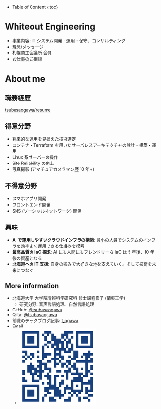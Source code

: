 - Table of Content
{:toc}
# Whiteout Engineering

- 事業内容: IT システム開発・運用・保守、コンサルティング
- [理念/メッセージ](./PHILOSOPHY.html)
- 札幌商工会議所 会員
- [お仕事のご相談](https://forms.gle/nB8PQUMGmictsqG4A)

# About me

## 職務経歴

[tsubasaogawa/resume](https://github.com/tsubasaogawa/resume)

## 得意分野

- 将来的な運用を見据えた技術選定
- コンテナ・Terraform を用いたサーバレスアーキテクチャの設計・構築・運用
- Linux 系サーバーの操作
- Site Reliability の向上
- 写真撮影 (アマチュアカメラマン歴 10 年+)

## 不得意分野

- スマホアプリ開発
- フロントエンド開発
- SNS (ソーシャルネットワーク) 関係

## 興味

- **AI で運用しやすいクラウドインフラの構築**: 最小の人員でシステムのインフラを効率よく運用できる仕組みを模索
- **最高品質の IaC 探求**: AI にも人間にもフレンドリーな IaC は 5 年後、10 年後の資産となる
- **北海道への IT 支援**: 自身の強みで大好きな地を支えていく。そして技術を未来につなぐ

## More information

- 北海道大学 大学院情報科学研究科 修士課程修了 (情報工学)
	- 研究分野: 音声言語処理、自然言語処理
- GitHub: [@tsubasaogawa](https://github.com/tsubasaogawa)
- Qiita: [@tsubasaogawa](https://qiita.com/tsubasaogawa)
- 前職のテックブログ記事: [t_ogawa](https://techblog.openwork.co.jp/archive/author/t_ogawa)
- Email
	- ![Email](./assets/qr_email.png)

